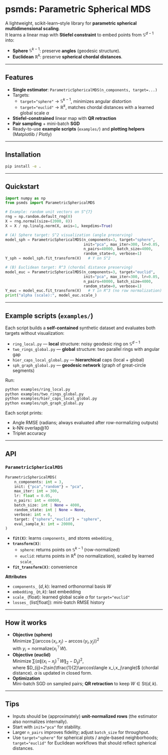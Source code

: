 # psmds: Parametric Spherical MDS

A lightweight, scikit-learn–style library for **parametric spherical multidimensional scaling**.  
It learns a linear map with **Stiefel constraint** to embed points from $\mathbb{S}^{d-1}$ into:

- **Sphere** $\mathbb{S}^{k-1}$: preserve **angles** (geodesic structure).
- **Euclidean** $\mathbb{R}^k$: preserve **spherical chordal distances**.

---

## Features

- **Single estimator**: `ParametricSphericalMDS(n_components, target=...)`
- Targets:
  - `target="sphere"` → $\mathbb{S}^{k-1}$, minimizes angular distortion
  - `target="euclid"` → $\mathbb{R}^k$, matches chordal distances with a learned global scale $\alpha$
- **Stiefel-constrained** linear map with **QR retraction**
- **Pair sampling** + mini-batch **SGD**
- Ready-to-use **example scripts** (`examples/`) and **plotting helpers** (Matplotlib / Plotly)

---

## Installation

~~~bash
pip install -e .
~~~

---

## Quickstart

~~~python
import numpy as np
from psmds import ParametricSphericalMDS

# Example: random unit vectors on S^{7}
rng = np.random.default_rng(0)
X = rng.normal(size=(2000, 8))
X = X / np.linalg.norm(X, axis=1, keepdims=True)

# (A) Sphere target: S^2 visualization (angle preserving)
model_sph = ParametricSphericalMDS(n_components=3, target="sphere",
                                   init="pca", max_iter=300, lr=0.05,
                                   n_pairs=40000, batch_size=4000,
                                   random_state=0, verbose=1)
Y_sph = model_sph.fit_transform(X)   # Y on S^2

# (B) Euclidean target: R^3 (chordal distance preserving)
model_euc = ParametricSphericalMDS(n_components=3, target="euclid",
                                   init="pca", max_iter=300, lr=0.05,
                                   n_pairs=40000, batch_size=4000,
                                   random_state=0, verbose=1)
Y_euc = model_euc.fit_transform(X)   # Y in R^3 (no row normalization)
print("alpha (scale):", model_euc.scale_)
~~~

---

## Example scripts (`examples/`)

Each script builds a **self-contained** synthetic dataset and evaluates both targets without visualization:

- `ring_local.py` — **local** structure: noisy geodesic ring on $\mathbb{S}^{d-1}$
- `two_rings_global.py` — **global** structure: two parallel rings with angular gap
- `hier_caps_local_global.py` — **hierarchical** caps (local + global)
- `sph_graph_global.py` — **geodesic network** (graph of great-circle segments)

Run:

~~~bash
python examples/ring_local.py
python examples/two_rings_global.py
python examples/hier_caps_local_global.py
python examples/sph_graph_global.py
~~~

Each script prints:
- Angle RMSE (radians; always evaluated after row-normalizing outputs)
- k-NN overlap@10
- Triplet accuracy

---

## API

### `ParametricSphericalMDS`

~~~python
ParametricSphericalMDS(
    n_components: int = 3,
    init: {"pca","random"} = "pca",
    max_iter: int = 300,
    lr: float = 0.05,
    n_pairs: int = 40000,
    batch_size: int | None = 4000,
    random_state: int | None = None,
    verbose: int = 0,
    target: {"sphere","euclid"} = "sphere",
    eval_sample_k: int = 20000,
)
~~~

- **`fit(X)`**: learns `components_` and stores `embedding_`
- **`transform(X)`**:
  - `sphere`: returns points on $\mathbb{S}^{k-1}$ (row-normalized)
  - `euclid`: returns points in $\mathbb{R}^k$ (no normalization), scaled by learned `scale_`
- **`fit_transform(X)`**: convenience

**Attributes**
- `components_` $(d,k)$: learned orthonormal basis $W$
- `embedding_` $(n,k)$: last embedding
- `scale_` (float): learned global scale $\alpha$ for `target="euclid"`
- `losses_` (list[float]): mini-batch RMSE history

---

## How it works

- **Objective (sphere)**  
  Minimize $\sum ( \arccos\langle x_i,x_j\rangle - \arccos\langle y_i,y_j\rangle )^2$  
  with $y_i=\mathrm{normalize}(x_i^\top W)$.
- **Objective (euclid)**  
  Minimize $\sum (\alpha\| (x_i-x_j)^\top W \|_2 - D_{ij})^2$,  
  where $D_{ij}=2\sin(\tfrac{1}{2}\arccos\langle x_i,x_j\rangle)$ (chordal distance). $\alpha$ is updated in closed form.
- **Optimization**  
  Mini-batch SGD on sampled pairs; **QR retraction** to keep $W\in\mathrm{St}(d,k)$.

---

## Tips

- Inputs should be (approximately) **unit-normalized rows** (the estimator also normalizes internally).
- Start with `init="pca"` for stability.
- Larger `n_pairs` improves fidelity; adjust `batch_size` for throughput.
- Use `target="sphere"` for spherical plots / angle-based neighborhoods;  
  `target="euclid"` for Euclidean workflows that should reflect spherical distances.

